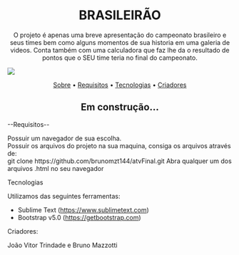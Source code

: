 <h1 align="center"> BRASILEIRÃO </h1>
<p align="center" id="objetivo"> O projeto é apenas uma breve apresentação do campeonato brasileiro e seus times bem como alguns momentos de sua historia em uma galeria de videos.
  Conta também com uma calculadora que faz lhe da o resultado de pontos que o SEU time teria no final do campeonato.
</p>


<img id="badges" src="https://img.shields.io/static/v1?label=VERSION&message=0.1&color=green&style=plastic"/>

<p align="center">
 <a href="#objetivo">Sobre</a> • 
 <a href="#requisitos">Requisitos</a> • 
 <a href="#tecnologias">Tecnologias</a> • 
 <a href="#autor">Criadores</a>
</p>

<h2  align="center"> 
	 Em construção...  
</h2>
  <p id="requisitos">--Requisitos-- </p>
  Possuir um navegador de sua escolha.<br>
  Possuir os arquivos do projeto na sua maquina, consiga os arquivos através de:<br>
  git clone https://github.com/brunomzt144/atvFinal.git
  Abra qualquer um dos arquivos .html no seu navegador
  
<p id="tecnologias">Tecnologias<p>

Utilizamos das seguintes ferramentas:

- Sublime Text (https://www.sublimetext.com)
- Bootstrap v5.0 (https://getbootstrap.com)

<p id="autor">Criadores:</p>
João Vitor Trindade e Bruno Mazzotti


